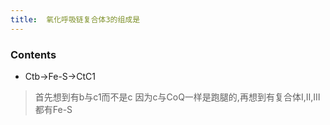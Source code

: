 ```yaml
---
title:  氧化呼吸链复合体3的组成是
--- 
```


### Contents
- Ctb→Fe-S→CtC1
>首先想到有b与c1而不是c 因为c与CoQ一样是跑腿的,再想到有复合体Ⅰ,Ⅱ,Ⅲ都有Fe-S

